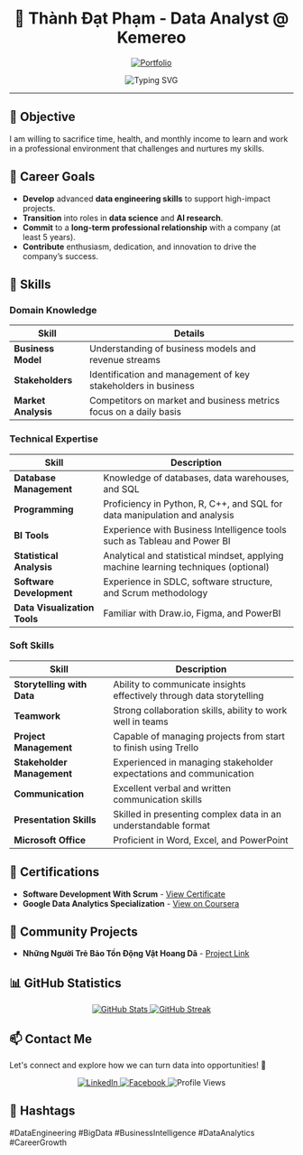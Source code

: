 <div align="center">

# 🌟 Thành Đạt Phạm - Data Analyst @ Kemereo

[![Portfolio](https://img.shields.io/badge/-My_Portfolio-blue?style=for-the-badge&logo=github&logoColor=white)](https://thanhdat-dataanalyst.github.io/datpt-dataanalyst.github.io/)

![Typing SVG](https://readme-typing-svg.herokuapp.com?font=monospace&size=18&duration=5000&color=FF0000&background=FFFFFF00&center=true&vCenter=true&width=600&lines=Welcome+to+my+profile!+I+am+passionate+about+data+and+AI.)

</div>

---

## 🎯 Objective

I am willing to sacrifice time, health, and monthly income to learn and work in a professional environment that challenges and nurtures my skills.

## 🌱 Career Goals

- **Develop** advanced **data engineering skills** to support high-impact projects.
- **Transition** into roles in **data science** and **AI research**.
- **Commit** to a **long-term professional relationship** with a company (at least 5 years).
- **Contribute** enthusiasm, dedication, and innovation to drive the company’s success.

## 💼 Skills

### Domain Knowledge

| Skill                  | Details                                                                                       |
|------------------------|-----------------------------------------------------------------------------------------------|
| **Business Model**     | Understanding of business models and revenue streams                                         |
| **Stakeholders**       | Identification and management of key stakeholders in business                                |
| **Market Analysis**    | Competitors on market and business metrics focus on a daily basis                            |

### Technical Expertise

| Skill                       | Description                                                                              |
|-----------------------------|------------------------------------------------------------------------------------------|
| **Database Management**     | Knowledge of databases, data warehouses, and SQL                                         |
| **Programming**             | Proficiency in Python, R, C++, and SQL for data manipulation and analysis                |
| **BI Tools**                | Experience with Business Intelligence tools such as Tableau and Power BI                 |
| **Statistical Analysis**    | Analytical and statistical mindset, applying machine learning techniques (optional)      |
| **Software Development**    | Experience in SDLC, software structure, and Scrum methodology                           |
| **Data Visualization Tools**| Familiar with Draw.io, Figma, and PowerBI                                               |

### Soft Skills

| Skill                    | Description                                                                                 |
|--------------------------|---------------------------------------------------------------------------------------------|
| **Storytelling with Data** | Ability to communicate insights effectively through data storytelling                    |
| **Teamwork**             | Strong collaboration skills, ability to work well in teams                                 |
| **Project Management**   | Capable of managing projects from start to finish using Trello                             |
| **Stakeholder Management** | Experienced in managing stakeholder expectations and communication                        |
| **Communication**        | Excellent verbal and written communication skills                                          |
| **Presentation Skills**  | Skilled in presenting complex data in an understandable format                             |
| **Microsoft Office**     | Proficient in Word, Excel, and PowerPoint                                                  |

## 📜 Certifications

- **Software Development With Scrum** - [View Certificate](https://verified.sertifier.com/en/verify/94102379210581/)
- **Google Data Analytics Specialization** - [View on Coursera](https://coursera.org/share/480cf7a3d889e338e457a72ae00d30b7)

## 🔭 Community Projects

- **Những Người Trẻ Bảo Tồn Động Vật Hoang Dã** - [Project Link](https://drive.google.com/drive/folders/1j9RhhD5xOkBZRKZrsuPX52qF8obLTZMZ?usp=share_link)

## 📊 GitHub Statistics

<p align="center">
  <a href="https://github.com/anuraghazra/github-readme-stats">
    <img src="https://github-readme-stats.vercel.app/api?username=ThanhDat-DataAnalyst&show_icons=true&theme=algolia" alt="GitHub Stats">
  </a>
  <a href="https://github.com/DenverCoder1/github-readme-streak-stats">
    <img src="https://github-readme-streak-stats.herokuapp.com/?user=ThanhDat-DataAnalyst&theme=algolia" alt="GitHub Streak">
  </a>
</p>

## 📫 Contact Me

Let's connect and explore how we can turn data into opportunities! 🚀

<p align="center">
  <a href="https://www.linkedin.com/in/tdp-uit" target="_blank">
    <img src="https://img.shields.io/badge/-LinkedIn-0077B5?style=for-the-badge&logo=LinkedIn&logoColor=white" alt="LinkedIn">
  </a>
  <a href="https://www.facebook.com/thanhdatpham.uit/" target="_blank">
    <img src="https://img.shields.io/badge/-Facebook-1877F2?style=for-the-badge&logo=Facebook&logoColor=white" alt="Facebook">
  </a>
  <img src="https://komarev.com/ghpvc/?username=ThanhDat-DataAnalyst&label=Profile+views&color=0e75b6&style=for-the-badge" alt="Profile Views">
</p>

## 🔖 Hashtags

#DataEngineering #BigData #BusinessIntelligence #DataAnalytics #CareerGrowth
